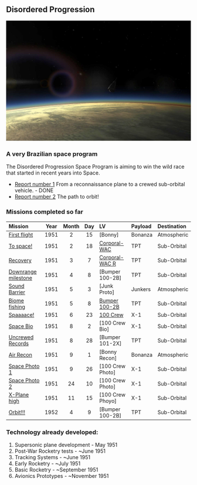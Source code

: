 
## Disordered Progression
![](cover.jpg)
### A very Brazilian space program

The Disordered Progression Space Program is aiming to win the wild race that started in recent years into Space. 

* [Report number 1](/reports/report-1.md) From a reconnaissance plane to a crewed sub-orbital vehicle. - DONE
* [Report number 2](reports/report-2) The path to orbit!


### Missions completed so far 


| Mission                                                     | Year | Month | Day | LV                                          | Payload | Destination           |
|:------------------------------------------------------------|:----:|:-----:|:---:|:--------------------------------------------|:--------|:----------------------|
| [First flight](/missions/1951-02-15-first-launch.md)  | 1951 | 2     | 15  | [Bonny]        | Bonanza | Atmospheric    |
| [To space!](/missions/1951-02-18-to-space.md)     | 1951 | 2     | 18  | [Corporal-WAC](/lvs/corporal-wac.md) | TPT     | Sub-Orbital           |
| [Recovery](/missions/recovery.md)     | 1951 | 3     | 7   | [Corporal-WAC R](/lvs/corporal-wac-r.md) | TPT     | Sub-Orbital           |
| [Downrange milestone](/missions/downrange.md)  | 1951 | 4     | 8   | [Bumper 100-2B]  | TPT     | Sub-Orbital           |
| [Sound Barrier](/missions/sound-barrier.md)  | 1951 | 5     | 3   | [Junk Proto] | Junkers | Atmospheric    |
| [Biome fishing](/missions/biome-sr.md)  | 1951 | 5     | 8   | [Bumper 100-2B](/lvs/bumper-100-2b) | TPT | Sub-Orbital         |
| [Spaaaace!](/missions/crewed-so.md)      | 1951 | 6     | 23  | [100 Crew](/lvs/100-crew)   | X-1     | Sub-Orbital           |
| [Space Bio](/missions/crewed-bio.md)      | 1951 |  8    |  2  | [100 Crew Bio]    | X-1     | Sub-Orbital           |
| [Uncrewed Records](/missions/sr-records.md) | 1951 | 8     | 28   | [Bumper 101-2X] | TPT | Sub-Orbital       |
| [Air Recon](/missions/plane-photo.md) | 1951 | 9     | 1   | [Bonny Recon]     | Bonanza | Atmospheric    |
| [Space Photo 1](/missions/crewed-photo1.md)  | 1951 | 9     |  26 | [100 Crew Photo]      | X-1     | Sub-Orbital           |
| [Space Photo 2](/missions/crewed-photo2.md)  | 1951 |  24   |  10 | [100 Crew Photo]      | X-1     | Sub-Orbital           |
| [X-Plane high](/missions/xplane-high.md)    | 1951 | 11    | 15  | [100 Crew Phoyo]       | X-1     | Sub-Orbital           |
| [Orbit!!!](/missions/first-orbit.md)  | 1952 | 4     | 9   | [Bumper 100-2B] | TPT     | Sub-Orbital           |

### Technology already developed:

1. Supersonic plane development - May 1951
1. Post-War Rocketry tests - ~June 1951
1. Tracking Systems - ~June 1951
1. Early Rocketry - ~July 1951
1. Basic Rocketry - ~September 1951
1. Avionics Prototypes - ~November 1951
